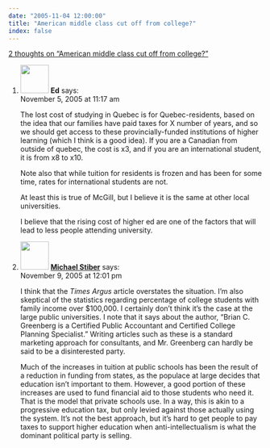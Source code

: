 ```yaml
---
date: "2005-11-04 12:00:00"
title: "American middle class cut off from college?"
index: false
---
```


[2 thoughts on &ldquo;American middle class cut off from college?&rdquo;](/lemire/blog/2005/11-04-times-argus-vermont-news-information)

<ol class="comment-list">
<li id="comment-3274" class="comment even thread-even depth-1">
<div class="comment-author vcard">
<img alt src="https://secure.gravatar.com/avatar/fc65ebb740fe1dc76ebd43d936e08765?s=56&#038;d=mm&#038;r=g" srcset="https://secure.gravatar.com/avatar/fc65ebb740fe1dc76ebd43d936e08765?s=112&#038;d=mm&#038;r=g 2x" class="avatar avatar-56 photo" height="56" width="56" decoding="async" /> <b class="fn">Ed</b> <span class="says">says:</span> </div>
<div class="comment-metadata"><time datetime="2005-11-05T11:17:52+00:00">November 5, 2005 at 11:17 am</time></a> </div>
<div class="comment-content">
<p>The lost cost of studying in Quebec is for Quebec-residents, based on the idea that our families have paid taxes for X number of years, and so we should get access to these provincially-funded institutions of higher learning (which I think is a good idea). If you are a Canadian from outside of quebec, the cost is x3, and if you are an international student, it is from x8 to x10. </p>
<p>Note also that while tuition for residents is frozen and has been for some time, rates for international students are not. </p>
<p>At least this is true of McGill, but I believe it is the same at other local universities.</p>
<p>I believe that the rising cost of higher ed are one of the factors that will lead to less people attending university.</p>
</div>
</li>
<li id="comment-3283" class="comment odd alt thread-odd thread-alt depth-1">
<div class="comment-author vcard">
<img alt src="https://secure.gravatar.com/avatar/dada9de44173d6c1b13691554ef8e974?s=56&#038;d=mm&#038;r=g" srcset="https://secure.gravatar.com/avatar/dada9de44173d6c1b13691554ef8e974?s=112&#038;d=mm&#038;r=g 2x" class="avatar avatar-56 photo" height="56" width="56" decoding="async" /> <b class="fn"><a href="https://expert-opinion.blogspot.com/" class="url" rel="ugc external nofollow">Michael Stiber</a></b> <span class="says">says:</span> </div>
<div class="comment-metadata"><time datetime="2005-11-09T12:01:53+00:00">November 9, 2005 at 12:01 pm</time></a> </div>
<div class="comment-content">
<p>I think that the <i>Times Argus</i> article overstates the situation. I&rsquo;m also skeptical of the statistics regarding percentage of college students with family income over $100,000. I certainly don&rsquo;t think it&rsquo;s the case at the large public universities. I note that it says about the author, &ldquo;Brian C. Greenberg is a Certified Public Accountant and Certified College Planning Specialist.&rdquo; Writing articles such as these is a standard marketing approach for consultants, and Mr. Greenberg can hardly be said to be a disinterested party.</p>
<p>Much of the increases in tuition at public schools has been the result of a reduction in funding from states, as the populace at large decides that education isn&rsquo;t important to them. However, a good portion of these increases are used to fund financial aid to those students who need it. That is the model that private schools use. In a way, this is akin to a progressive education tax, but only levied against those actually using the system. It&rsquo;s not the best approach, but it&rsquo;s hard to get people to pay taxes to support higher education when anti-intellectualism is what the dominant political party is selling.</p>
</div>
</li>
</ol>
